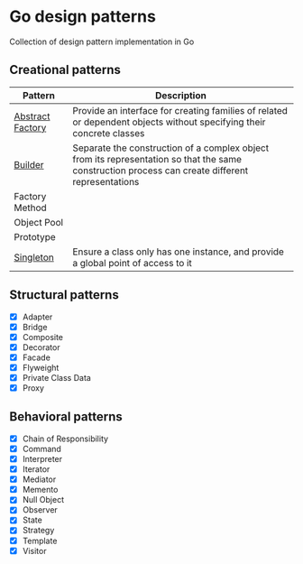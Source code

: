 # Go design patterns
Collection of design pattern implementation in Go

## Creational patterns

| Pattern          | Description |
|------------------|-------------|
| [Abstract Factory](https://github.com/girikuncoro/go-design-pattern/blob/master/abstract-factory/abstract-factory.go) | Provide an interface for creating families of related or dependent objects without specifying their concrete classes        |
| [Builder](https://github.com/girikuncoro/go-design-pattern/blob/master/builder/builder.go)                 | Separate the construction of a complex object from its representation so that the same construction process can create different representations            |
| Factory Method                 |             |
| Object Pool                 |             |
| Prototype                 |             |
| [Singleton](https://github.com/girikuncoro/go-design-pattern/blob/master/singleton/singleton.go)                 |  Ensure a class only has one instance, and provide a global point of access to it           |

## Structural patterns
- [x] Adapter
- [x] Bridge
- [x] Composite
- [x] Decorator
- [x] Facade
- [x] Flyweight
- [x] Private Class Data
- [x] Proxy

## Behavioral patterns
- [x] Chain of Responsibility
- [x] Command
- [x] Interpreter
- [x] Iterator
- [x] Mediator
- [x] Memento
- [x] Null Object
- [x] Observer
- [x] State
- [x] Strategy
- [x] Template
- [x] Visitor
